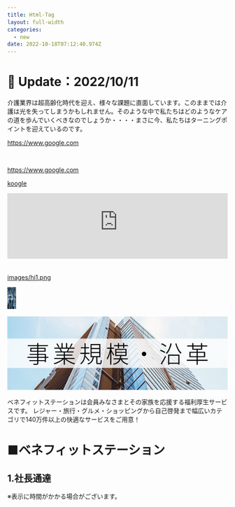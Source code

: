 ```yaml
---
title: Html-Tag
layout: full-width
categories:
  - new
date: 2022-10-18T07:12:40.974Z
---
```

<h1 class="black-600 text-right text-xs"> 🔄 Update：2022/10/11</h1>

介護業界は超高齢化時代を迎え、様々な課題に直面しています。このままでは介護は光を失ってしまうかもしれません。そのような中で私たちはどのようなケアの道を歩んでいくべきなのでしょうか・・・・まさに今、私たちはターニングポイントを迎えているのです。<br>

<div class="bg-green-400 bg-opacity-50 p-2 w-full h-full"> 

<span class="text-xl text-green-500 font-bold"><https://www.google.com></span>

</div><br>

<div class="bg-green-400 bg-opacity-50 p-2 w-full h-full">

<span class="text-xl text-green-500 font0-bold"><https://www.google.com></span>

</div>

<a href="https://www.google.com/?q=1111">koogle</a><br>

<div class=" flex items-center justify-center" >
<div class ="max-w-sm">
<iframe  src="https://www.youtube-nocookie.com/embed/p6h-rYSVX90?start=13"width="100%" frameborder="0" 
allowfullscreen="allowfullscreen"></iframe><br>
</div><br>

[images/hi1.png](images/hi1.png)


<img src="images/hi1.png" alt="サンプル" width="20" height="50">

<img src="images/h1.png"></img>

<body>

<p>ベネフィットステーションは会員みなさまとその家族を応援する福利厚生サービスです。
  レジャー・旅行・グルメ・ショッピングから自己啓発まで幅広いカテゴリで140万件以上の快適なサービスをご用意！</p>
  </body>

  <h1 class="text-black-600 text-left text-base">■ベネフィットステーション</h1>

  <div class="bg-blue-300 bg-opacity-50 p-2 w-full h-full">
    <h2 class="text-black-600 text-left text-base font-bold">1.社長通達</h2>
  </div>

<span class="text-black-600 text-left text-xs">※表示に時間がかかる場合がございます。</span>